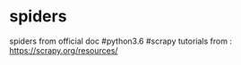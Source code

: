 # spiders
spiders from official doc #python3.6 #scrapy
tutorials from : https://scrapy.org/resources/

